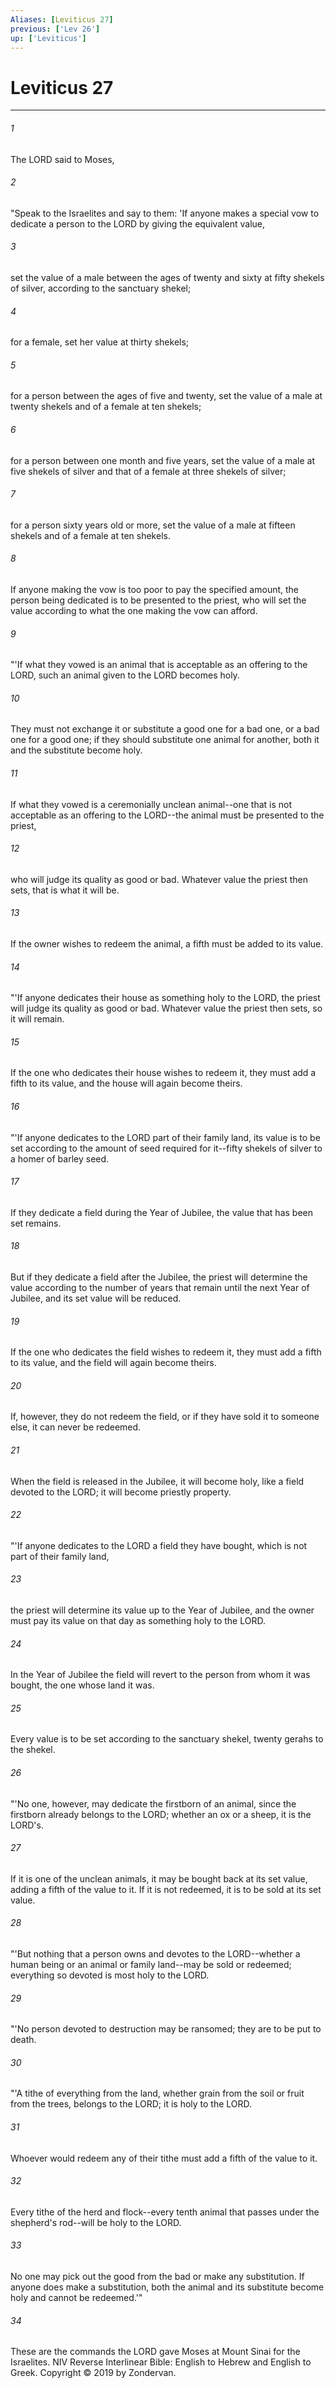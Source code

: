 ```yaml
---
Aliases: [Leviticus 27]
previous: ['Lev 26']
up: ['Leviticus']
---
```

# Leviticus 27

***


###### 1 
The LORD said to Moses, 

###### 2 
"Speak to the Israelites and say to them: 'If anyone makes a special vow to dedicate a person to the LORD by giving the equivalent value, 

###### 3 
set the value of a male between the ages of twenty and sixty at fifty shekels of silver, according to the sanctuary shekel; 

###### 4 
for a female, set her value at thirty shekels; 

###### 5 
for a person between the ages of five and twenty, set the value of a male at twenty shekels and of a female at ten shekels; 

###### 6 
for a person between one month and five years, set the value of a male at five shekels of silver and that of a female at three shekels of silver; 

###### 7 
for a person sixty years old or more, set the value of a male at fifteen shekels and of a female at ten shekels. 

###### 8 
If anyone making the vow is too poor to pay the specified amount, the person being dedicated is to be presented to the priest, who will set the value according to what the one making the vow can afford. 

###### 9 
"'If what they vowed is an animal that is acceptable as an offering to the LORD, such an animal given to the LORD becomes holy. 

###### 10 
They must not exchange it or substitute a good one for a bad one, or a bad one for a good one; if they should substitute one animal for another, both it and the substitute become holy. 

###### 11 
If what they vowed is a ceremonially unclean animal--one that is not acceptable as an offering to the LORD--the animal must be presented to the priest, 

###### 12 
who will judge its quality as good or bad. Whatever value the priest then sets, that is what it will be. 

###### 13 
If the owner wishes to redeem the animal, a fifth must be added to its value. 

###### 14 
"'If anyone dedicates their house as something holy to the LORD, the priest will judge its quality as good or bad. Whatever value the priest then sets, so it will remain. 

###### 15 
If the one who dedicates their house wishes to redeem it, they must add a fifth to its value, and the house will again become theirs. 

###### 16 
"'If anyone dedicates to the LORD part of their family land, its value is to be set according to the amount of seed required for it--fifty shekels of silver to a homer of barley seed. 

###### 17 
If they dedicate a field during the Year of Jubilee, the value that has been set remains. 

###### 18 
But if they dedicate a field after the Jubilee, the priest will determine the value according to the number of years that remain until the next Year of Jubilee, and its set value will be reduced. 

###### 19 
If the one who dedicates the field wishes to redeem it, they must add a fifth to its value, and the field will again become theirs. 

###### 20 
If, however, they do not redeem the field, or if they have sold it to someone else, it can never be redeemed. 

###### 21 
When the field is released in the Jubilee, it will become holy, like a field devoted to the LORD; it will become priestly property. 

###### 22 
"'If anyone dedicates to the LORD a field they have bought, which is not part of their family land, 

###### 23 
the priest will determine its value up to the Year of Jubilee, and the owner must pay its value on that day as something holy to the LORD. 

###### 24 
In the Year of Jubilee the field will revert to the person from whom it was bought, the one whose land it was. 

###### 25 
Every value is to be set according to the sanctuary shekel, twenty gerahs to the shekel. 

###### 26 
"'No one, however, may dedicate the firstborn of an animal, since the firstborn already belongs to the LORD; whether an ox or a sheep, it is the LORD's. 

###### 27 
If it is one of the unclean animals, it may be bought back at its set value, adding a fifth of the value to it. If it is not redeemed, it is to be sold at its set value. 

###### 28 
"'But nothing that a person owns and devotes to the LORD--whether a human being or an animal or family land--may be sold or redeemed; everything so devoted is most holy to the LORD. 

###### 29 
"'No person devoted to destruction may be ransomed; they are to be put to death. 

###### 30 
"'A tithe of everything from the land, whether grain from the soil or fruit from the trees, belongs to the LORD; it is holy to the LORD. 

###### 31 
Whoever would redeem any of their tithe must add a fifth of the value to it. 

###### 32 
Every tithe of the herd and flock--every tenth animal that passes under the shepherd's rod--will be holy to the LORD. 

###### 33 
No one may pick out the good from the bad or make any substitution. If anyone does make a substitution, both the animal and its substitute become holy and cannot be redeemed.'" 

###### 34 
These are the commands the LORD gave Moses at Mount Sinai for the Israelites. NIV Reverse Interlinear Bible: English to Hebrew and English to Greek. Copyright © 2019 by Zondervan.
